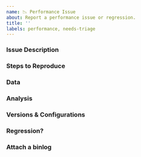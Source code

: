 ```yaml
---
name: 📉 Performance Issue
about: Report a performance issue or regression.
title: ''
labels: performance, needs-triage
---
```


<!-- This is a template that helps us provide quicker feedback. Please use any relevant sections and delete anything you don't need. -->

### Issue Description
<!--
* Please include a clear and concise description of the problem.
-->

### Steps to Reproduce
<!--
Include as much of the following if possible:

* A minimal sample project that reproduces the issue.
* Your zipped project.
* IDE / CLI steps to create the project and reproduce the behaviour.
* Your command line invocation
-->

### Data
<!--
* Please include all information you've gathered about this performance issue. This includes:
    - Timing
    - Measurements
    - ETW Traces
    - Call stacks
    - Dumps
    - etc.
* If possible please include text as text rather than images (so it shows up in searches).
* If applicable please include before and after measurements.
-->

### Analysis
<!--
* If you have an idea where the problem might lie, let us know that here.
* Please include any pointers to code, relevant changes, or related issues you know of.
-->

### Versions & Configurations
<!--
* In a Visual Studio developer command prompt, run `msbuild -version` and paste the output here.
* If applicable, include the version of the tool that invokes MSBuild (Visual Studio, dotnet CLI, etc):

Post any other relevant configuration settings here.
* OS, architecture, etc.
-->

### Regression?
<!--
* Is this a regression from a previous build/release?
* Please provide details on:
*   What version of MSBuild or VS were you using before the regression?
*   What version of MSBuild or VS are you on now that you discovered the regression?
-->

### Attach a binlog
<!--
* If providing us a project that reproduces the issue proves difficult, consider including a binlog.
* Click [here](https://aka.ms/msbuild/binlog) for details on sharing binary logs.
* Click [here](https://github.com/microsoft/msbuild/blob/master/documentation/wiki/Binary-Log.md) for more information on binary logs.
    NOTE: Binlogs can contain sensitive information. Don't attach anything you don't want to be public.

*   To view the contents of the binlogs yourself, you may wish to use a tool like https://msbuildlog.com/.
-->